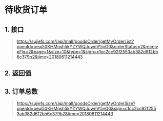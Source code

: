 # 待收货订单

## 1. 接口

> https://sujiefs.com//api/mall/goodsOrder/getMyOrderList?openId=oeuj50KHMqsh5kYZYWQJuwmY5yG0&orderStatus=2&receiveFlg=2&page=1&size=10&type=1&sign=c1cc2cc92f2553ab382d612bb6c379b2&time=20180611214443

## 2. 返回值


## 3. 订单总数

> https://sujiefs.com//api/mall/goodsOrder/getMyOrderSize?openId=oeuj50KHMqsh5kYZYWQJuwmY5yG0&sign=c1cc2cc92f2553ab382d612bb6c379b2&time=20180611214443

